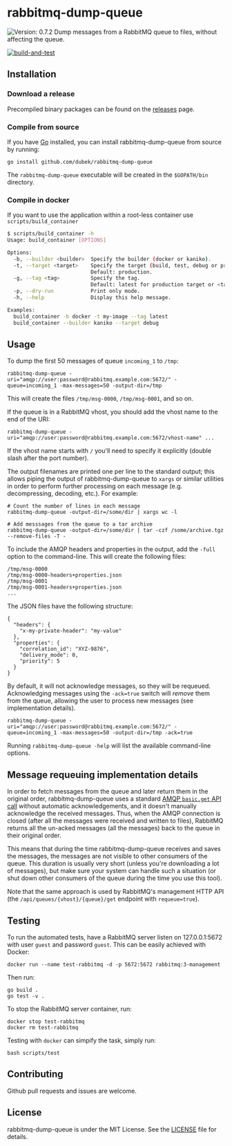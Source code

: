 # rabbitmq-dump-queue
![Version: 0.7.2](https://img.shields.io/badge/Version-0.7.2-informational?style=plastic)
Dump messages from a RabbitMQ queue to files, without affecting the queue.

[![build-and-test](https://github.com/dubek/rabbitmq-dump-queue/actions/workflows/build-and-test.yml/badge.svg)](https://github.com/dubek/rabbitmq-dump-queue/actions/workflows/build-and-test.yml)

## Installation

### Download a release

Precompiled binary packages can be found on the
[releases](https://github.com/dubek/rabbitmq-dump-queue/releases) page.

### Compile from source

If you have [Go](https://golang.org/doc/install) installed, you can install
rabbitmq-dump-queue from source by running:

```
go install github.com/dubek/rabbitmq-dump-queue
```

The `rabbitmq-dump-queue` executable will be created in the `$GOPATH/bin`
directory.

### Compile in docker

If you want to use the application within a root-less container use `scripts/build_container`

``` bash
$ scripts/build_container -h
Usage: build_container [OPTIONS]

Options:
  -b, --builder <builder>  Specify the builder (docker or kaniko).
  -t, --target <target>    Specify the target (build, test, debug or production).
                           Default: production.
  -g, --tag <tag>          Specify the tag.
                           Default: latest for production target or <target>.
  -p, --dry-run            Print only mode.
  -h, --help               Display this help message.

Examples:
  build_container -b docker -t my-image --tag latest
  build_container --builder kaniko --target debug

```

## Usage

To dump the first 50 messages of queue `incoming_1` to `/tmp`:

    rabbitmq-dump-queue -uri="amqp://user:password@rabbitmq.example.com:5672/" -queue=incoming_1 -max-messages=50 -output-dir=/tmp

This will create the files `/tmp/msg-0000`, `/tmp/msg-0001`, and so on.

If the queue is in a RabbitMQ vhost, you should add the vhost name to the end
of the URI:

    rabbitmq-dump-queue -uri="amqp://user:password@rabbitmq.example.com:5672/vhost-name" ...

If the vhost name starts with `/` you'll need to specify it explicitly (double
slash after the port number).

The output filenames are printed one per line to the standard output; this
allows piping the output of rabbitmq-dump-queue to `xargs` or similar utilities
in order to perform further processing on each message (e.g. decompressing,
decoding, etc.).  For example:

    # Count the number of lines in each message
    rabbitmq-dump-queue -output-dir=/some/dir | xargs wc -l

    # Add messsages from the queue to a tar archive
    rabbitmq-dump-queue -output-dir=/some/dir | tar -czf /some/archive.tgz --remove-files -T -

To include the AMQP headers and properties in the output, add the `-full`
option to the command-line.  This will create the following files:

    /tmp/msg-0000
    /tmp/msg-0000-headers+properties.json
    /tmp/msg-0001
    /tmp/msg-0001-headers+properties.json
    ...

The JSON files have the following structure:

    {
      "headers": {
        "x-my-private-header": "my-value"
      },
      "properties": {
        "correlation_id": "XYZ-9876",
        "delivery_mode": 0,
        "priority": 5
      }
    }


By default, it will not acknowledge messages, so they will be requeued.
Acknowledging messages using the `-ack=true` switch will *remove* them from the
queue, allowing the user to process new messages (see implementation details).

    rabbitmq-dump-queue -uri="amqp://user:password@rabbitmq.example.com:5672/" -queue=incoming_1 -max-messages=50 -output-dir=/tmp -ack=true

Running `rabbitmq-dump-queue -help` will list the available command-line
options.



## Message requeuing implementation details

In order to fetch messages from the queue and later return them in the original
order, rabbitmq-dump-queue uses a standard [AMQP `basic.get` API
call](https://www.rabbitmq.com/amqp-0-9-1-reference.html#basic.get) without
automatic acknowledgements, and it doesn't manually acknowledge the received
messages.  Thus, when the AMQP connection is closed (after all the messages
were received and written to files), RabbitMQ returns all the un-acked messages
(all the messages) back to the queue in their original order.

This means that during the time rabbitmq-dump-queue receives and saves the
messages, the messages are not visible to other consumers of the queue.  This
duration is usually very short (unless you're downloading a lot of messages),
but make sure your system can handle such a situation (or shut down other
consumers of the queue during the time you use this tool).

Note that the same approach is used by RabbitMQ's management HTTP API (the
`/api/queues/{vhost}/{queue}/get` endpoint with `requeue=true`).


## Testing

To run the automated tests, have a RabbitMQ server listen on 127.0.0.1:5672
with user `guest` and password `guest`.  This can be easily achieved with
Docker:

    docker run --name test-rabbitmq -d -p 5672:5672 rabbitmq:3-management

Then run:

    go build .
    go test -v .

To stop the RabbitMQ server container, run:

    docker stop test-rabbitmq
    docker rm test-rabbitmq

Testing with `docker` can simpify the task, simply run:

    bash scripts/test

## Contributing

Github pull requests and issues are welcome.


## License

rabbitmq-dump-queue is under the MIT License. See the [LICENSE](LICENSE) file
for details.
